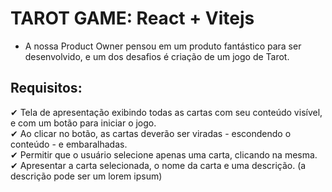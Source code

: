 # TAROT GAME: React + Vitejs

- A nossa Product Owner pensou em um produto fantástico para ser desenvolvido, e um dos desafios é criação de um jogo de Tarot.

## Requisitos:

&#10004; Tela de apresentação exibindo todas as cartas com seu conteúdo visível, e com um botão para iniciar o jogo.
<br/>
&#10004; Ao clicar no botão, as cartas deverão ser viradas - escondendo o conteúdo - e embaralhadas.
<br/>
&#10004; Permitir que o usuário selecione apenas uma carta, clicando na mesma.
<br/>
&#10004; Apresentar a carta selecionada, o nome da carta e uma descrição. (a descrição pode ser um lorem ipsum)





